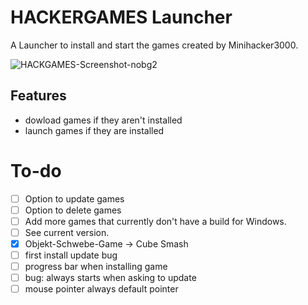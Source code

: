 # HACKERGAMES Launcher

A Launcher to install and start the games created by Minihacker3000.

![HACKGAMES-Screenshot-nobg2](https://github.com/user-attachments/assets/04016300-3a33-4249-b5b9-212f4f448604)

## Features
- dowload games if they aren't installed
- launch games if they are installed

# To-do
- [ ] Option to update games
- [ ] Option to delete games
- [ ] Add more games that currently don't have a build for Windows.
- [ ] See current version.
- [x] Objekt-Schwebe-Game -> Cube Smash
- [ ] first install update bug
- [ ] progress bar when installing game
- [ ] bug: always starts when asking to update
- [ ] mouse pointer always default pointer